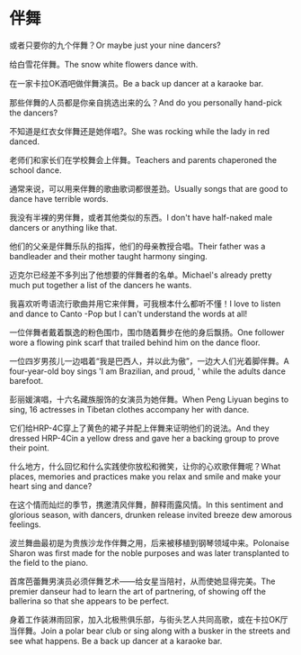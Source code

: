 # 伴舞

<p><span class="chinese">或者只要你的九个伴舞？</span><span class="english">Or maybe just your nine dancers?</span></p>

<p><span class="chinese">给白雪花伴舞。</span><span class="english">The snow white flowers dance with.</span></p>

<p><span class="chinese">在一家卡拉OK酒吧做伴舞演员。</span><span class="english">Be a back up dancer at a karaoke bar.</span></p>

<p><span class="chinese">那些伴舞的人员都是你亲自挑选出来的么？</span><span class="english">And do you personally hand-pick the dancers?</span></p>

<p><span class="chinese">不知道是红衣女伴舞还是她伴唱?。</span><span class="english">She was rocking while the lady in red danced.</span></p>

<p><span class="chinese">老师们和家长们在学校舞会上伴舞。</span><span class="english">Teachers and parents chaperoned the school dance.</span></p>

<p><span class="chinese">通常来说，可以用来伴舞的歌曲歌词都很差劲。</span><span class="english">Usually songs that are good to dance have terrible words.</span></p>

<p><span class="chinese">我没有半裸的男伴舞，或者其他类似的东西。</span><span class="english">I don't have half-naked male dancers or anything like that.</span></p>

<p><span class="chinese">他们的父亲是伴舞乐队的指挥，他们的母亲教授合唱。</span><span class="english">Their father was a  bandleader and their mother taught harmony singing.</span></p>

<p><span class="chinese">迈克尔已经差不多列出了他想要的伴舞者的名单。</span><span class="english">Michael's already pretty much put together a list of the dancers he wants.</span></p>

<p><span class="chinese">我喜欢听粤语流行歌曲并用它来伴舞，可我根本什么都听不懂！</span><span class="english">I love to listen and dance to Canto -Pop but I can't understand the words at all!</span></p>

<p><span class="chinese">一位伴舞者戴着飘逸的粉色围巾，围巾随着舞步在他的身后飘扬。</span><span class="english">One follower wore a flowing pink scarf that trailed behind him on the dance floor.</span></p>

<p><span class="chinese">一位四岁男孩儿一边唱着“我是巴西人，并以此为傲”，一边大人们光着脚伴舞。</span><span class="english">A four-year-old boy sings 'I am Brazilian, and proud, ' while the adults dance barefoot.</span></p>

<p><span class="chinese">彭丽媛演唱，十六名藏族服饰的女演员为她伴舞。</span><span class="english">When Peng Liyuan begins to sing, 16 actresses in Tibetan clothes accompany her with dance.</span></p>

<p><span class="chinese">它们给HRP-4C穿上了黄色的裙子并配上伴舞来证明他们的说法。</span><span class="english">And they dressed HRP-4Cin a yellow dress and gave her a backing group to prove their point.</span></p>

<p><span class="chinese">什么地方，什么回忆和什么实践使你放松和微笑，让你的心欢歌伴舞呢？</span><span class="english">What places, memories and practices make you relax and smile and make your heart sing and dance?</span></p>

<p><span class="chinese">在这个情而灿烂的季节，携邀清风伴舞，醉释雨露风情。</span><span class="english">In this sentiment and glorious season, with dancers, drunken release invited breeze dew amorous feelings.</span></p>

<p><span class="chinese">波兰舞曲最初是为贵族沙龙作伴舞之用，后来被移植到钢琴领域中来。</span><span class="english">Polonaise Sharon was first made for the noble purposes and was later transplanted to the field to the piano.</span></p>

<p><span class="chinese">首席芭蕾舞男演员必须伴舞艺术——给女星当陪衬，从而使她显得完美。</span><span class="english">The premier danseur had to learn the art of partnering, of showing off the ballerina so that she appears to be perfect.</span></p>

<p><span class="chinese">身着工作装淋雨回家，加入北极熊俱乐部，与街头艺人共同高歌，或在卡拉OK厅当伴舞。</span><span class="english">Join a polar bear club or sing along with a busker in the streets and see what happens. Be a back up dancer at a karaoke bar.</span></p>

